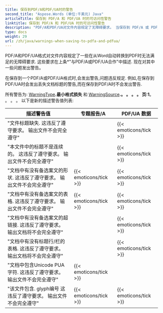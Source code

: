 ```yaml
---
title: 保存到PDF/A和PDF/UA时的警告
second_title: "Aspose.Words (单位:千美元) Java"
articleTitle: 保存到 PDF/A 和 PDF/UA 时的可访问性警告
linktitle: 保存到 PDF/A 和 PDF/UA 时的可访问性警告
description: "PDF/A和PDF/UA对文件内容规定了无障碍要求。 当保存到 PDF/A 或 PDF/UA 时 Java 如果问题违反规定,就发出警告。"
type: docs
weight: 29
url: /zh/java/warnings-when-saving-to-pdfa-and-pdfua/
---
```


PDF/A和PDF/UA格式对文件内容规定了一些在从Word自动转换到PDF时无法满足的无障碍要求. 这些要求在上条*"与PDF/A或PDF/UA合作"中描述. 现在对其中一些问题发出警告。

在保存到一个PDF/A或PDF/UA格式时,会发出警告,问题违反规定. 例如,在保存到PDF/UA时会发出丢失文档标题的警告,而在保存到PDF/A时不会发出警告.

所有警告为: [WarningType](https://reference.aspose.com/words/java/com.aspose.words/warningtype/)**.最小格式损失** 和 [WarningSource](https://reference.aspose.com/words/java/com.aspose.words/warningsource/)**.。 。 。 。 页:1**。 。 。 。 以下是新的描述警告值列表:

|  描述警告值 |  专题报告/A |  PDF/UA 数据 |
|  ------------------------------------------------------------  |  ----------------------  |  ----------------------  |
|  "文件标题缺失. 这违反了遵守要求。 输出文件不会完全遵守" |                          |   {{< emoticons/tick >}}  |
|  "本文件中的标题不是连续的。 这违反了遵守要求。 输出文件不会完全遵守" |                          |   {{< emoticons/tick >}}  |
|  "文档中有没有备选案文的形状. 这违反了遵守要求。 输出文件不会完全遵守" |   {{< emoticons/tick >}}  |   {{< emoticons/tick >}}  |
|  "文档中有没有备选案文的表格. 这违反了遵守要求。 输出文件不会完全遵守" |   {{< emoticons/tick >}}  |   {{< emoticons/tick >}}  |
|  "文档中有没有备选案文的超链接. 这违反了遵守要求。 输出文档将不会完全遵守" |                          |   {{< emoticons/tick >}}  |
|  "文档中有没有标题行/栏的表格. 这违反了遵守要求。 输出文档将不会完全遵守" |                          |   {{< emoticons/tick >}}  |
|  "文档中包含Unicode PUA字符. 这违反了遵守要求。 输出文件不会完全遵守" |   {{< emoticons/tick >}}  |                          |
|  "该文件包含. glyph编号 这违反了遵守要求。 输出文件不会完全遵守" |   {{< emoticons/tick >}}  |   {{< emoticons/tick >}}  |
